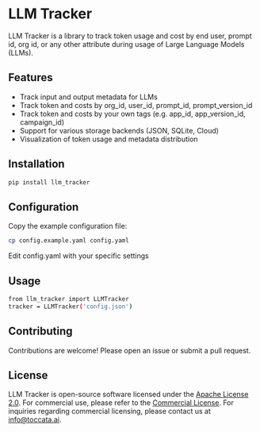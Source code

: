 # LLM Tracker
LLM Tracker is a library to track token usage and cost by end user, prompt id, org id, or any other attribute during usage of Large Language Models (LLMs).

## Features
- Track input and output metadata for LLMs
- Track token and costs by org_id, user_id, prompt_id, prompt_version_id
- Track token and costs by your own tags (e.g. app_id, app_version_id, campaign_id)
- Support for various storage backends (JSON, SQLite, Cloud)
- Visualization of token usage and metadata distribution

## Installation
```bash
pip install llm_tracker
```

## Configuration
Copy the example configuration file:

```bash
cp config.example.yaml config.yaml
```

Edit config.yaml with your specific settings


## Usage
```bash
from llm_tracker import LLMTracker
tracker = LLMTracker('config.json')
```

## Contributing
Contributions are welcome! Please open an issue or submit a pull request.

## License
LLM Tracker is open-source software licensed under the [Apache License 2.0](LICENSE).
For commercial use, please refer to the [Commercial License](LICENSE_COMMERCIAL). For inquiries regarding commercial licensing, please contact us at info@toccata.ai.
